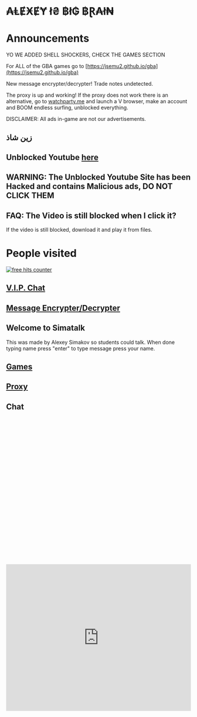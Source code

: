 # ₳ⱠɆӾɆɎ ł₴ ฿ł₲ ฿Ɽ₳ł₦

# Announcements
YO WE ADDED SHELL SHOCKERS, CHECK THE GAMES SECTION

For ALL of the GBA games go to [https://jsemu2.github.io/gba](https://jsemu2.github.io/gba)

New message encrypter/decrypter! Trade notes undetected.

The proxy is up and working!
If the proxy does not work there is an alternative, go to [watchparty.me](https://watchparty.me) and launch a V browser, make an account and BOOM endless surfing, unblocked everything.

DISCLAIMER: All ads in-game are not our advertisements.

## زين شاذ

## Unblocked Youtube [here](https://nghenhachay.net/)
## WARNING: The Unblocked Youtube Site has been Hacked and contains Malicious ads, DO NOT CLICK THEM
## FAQ: The Video is still blocked when I click it?
If the video is still blocked, download it and play it from files.

# People visited

<a href="https://www.freecounterstat.com" title="free hits counter"><img src="https://counter7.stat.ovh/private/freecounterstat.php?c=3dp2rbctty8umh8wbhkmjntwasf1cb2u" border="0" title="free hits counter" alt="free hits counter"></a> 

## [V.I.P. Chat](https://jstrieb.github.io/link-lock/#eyJ2IjoiMC4wLjEiLCJlIjoiQUZET2c2aE1POTVzZzN4eUJkOWF5V21RRlpEN2RUNjB0ZTVvNE93TEJlTlViUUZIRnd0VnpOQkZxVDh2SXlRZUdsN25oSjdBZmF1elFXTy9SWVd4bWJjQ2t3PT0iLCJpIjoiU2NwZkc0dUZ6VDVBTTZ1RSJ9)

## [Message Encrypter/Decrypter](https://simatalk.github.io/decipher)

## Welcome to Simatalk
This was made by Alexey Simakov so students could talk. When done typing name press "enter"
to type message press your name.

## [Games](https://simatalk.github.io/games)

## [Proxy](https://simatalk.github.io/unblockedweb)


## Chat

<div id="tlkio" data-channel="student-talk" data-theme="theme--minimal" style="width:100%;height:400;"></div><script async src="http://tlk.io/embed.js" type="text/javascript"></script>

<iframe src="https://tlk.io/student-talk" width="100%" height="400" frameborder="0" scrolling="no"></iframe>
